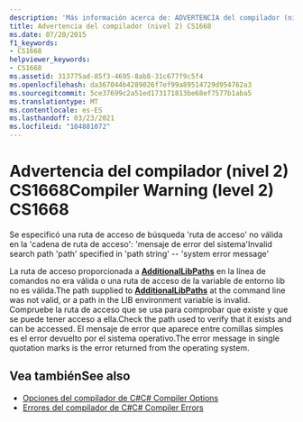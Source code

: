 ```yaml
---
description: 'Más información acerca de: ADVERTENCIA del compilador (nivel 2) CS1668'
title: Advertencia del compilador (nivel 2) CS1668
ms.date: 07/20/2015
f1_keywords:
- CS1668
helpviewer_keywords:
- CS1668
ms.assetid: 313775ad-85f3-4695-8ab8-31c677f9c5f4
ms.openlocfilehash: da367044b4289026f7ef99a89514729d954762a3
ms.sourcegitcommit: 5ce37699c2a51ed173171813be68ef7577b1aba5
ms.translationtype: MT
ms.contentlocale: es-ES
ms.lasthandoff: 03/23/2021
ms.locfileid: "104881072"
---
```

# <a name="compiler-warning-level-2-cs1668"></a><span data-ttu-id="7c10a-103">Advertencia del compilador (nivel 2) CS1668</span><span class="sxs-lookup"><span data-stu-id="7c10a-103">Compiler Warning (level 2) CS1668</span></span>

<span data-ttu-id="7c10a-104">Se especificó una ruta de acceso de búsqueda 'ruta de acceso' no válida en la 'cadena de ruta de acceso': 'mensaje de error del sistema'</span><span class="sxs-lookup"><span data-stu-id="7c10a-104">Invalid search path 'path' specified in 'path string' --  'system error message'</span></span>  
  
 <span data-ttu-id="7c10a-105">La ruta de acceso proporcionada a [**AdditionalLibPaths**](../language-reference/compiler-options/advanced.md#additionallibpaths) en la línea de comandos no era válida o una ruta de acceso de la variable de entorno lib no es válida.</span><span class="sxs-lookup"><span data-stu-id="7c10a-105">The path supplied to [**AdditionalLibPaths**](../language-reference/compiler-options/advanced.md#additionallibpaths) at the command line was not valid, or a path in the LIB environment variable is invalid.</span></span> <span data-ttu-id="7c10a-106">Compruebe la ruta de acceso que se usa para comprobar que existe y que se puede tener acceso a ella.</span><span class="sxs-lookup"><span data-stu-id="7c10a-106">Check the path used to verify that it exists and can be accessed.</span></span> <span data-ttu-id="7c10a-107">El mensaje de error que aparece entre comillas simples es el error devuelto por el sistema operativo.</span><span class="sxs-lookup"><span data-stu-id="7c10a-107">The error message in single quotation marks is the error returned from the operating system.</span></span>  
  
## <a name="see-also"></a><span data-ttu-id="7c10a-108">Vea también</span><span class="sxs-lookup"><span data-stu-id="7c10a-108">See also</span></span>

- [<span data-ttu-id="7c10a-109">Opciones del compilador de C#</span><span class="sxs-lookup"><span data-stu-id="7c10a-109">C# Compiler Options</span></span>](../language-reference/compiler-options/index.md)
- [<span data-ttu-id="7c10a-110">Errores del compilador de C#</span><span class="sxs-lookup"><span data-stu-id="7c10a-110">C# Compiler Errors</span></span>](../language-reference/compiler-messages/index.md)
